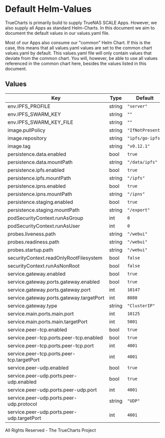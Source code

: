 # Default Helm-Values

TrueCharts is primarily build to supply TrueNAS SCALE Apps.
However, we also supply all Apps as standard Helm-Charts. In this document we aim to document the default values in our values.yaml file.

Most of our Apps also consume our "common" Helm Chart.
If this is the case, this means that all values.yaml values are set to the common chart values.yaml by default. This values.yaml file will only contain values that deviate from the common chart.
You will, however, be able to use all values referenced in the common chart here, besides the values listed in this document.

## Values

| Key | Type | Default | Description |
|-----|------|---------|-------------|
| env.IPFS_PROFILE | string | `"server"` |  |
| env.IPFS_SWARM_KEY | string | `""` |  |
| env.IPFS_SWARM_KEY_FILE | string | `""` |  |
| image.pullPolicy | string | `"IfNotPresent"` |  |
| image.repository | string | `"ipfs/go-ipfs"` |  |
| image.tag | string | `"v0.12.1"` |  |
| persistence.data.enabled | bool | `true` |  |
| persistence.data.mountPath | string | `"/data/ipfs"` |  |
| persistence.ipfs.enabled | bool | `true` |  |
| persistence.ipfs.mountPath | string | `"/ipfs"` |  |
| persistence.ipns.enabled | bool | `true` |  |
| persistence.ipns.mountPath | string | `"/ipns"` |  |
| persistence.staging.enabled | bool | `true` |  |
| persistence.staging.mountPath | string | `"/export"` |  |
| podSecurityContext.runAsGroup | int | `0` |  |
| podSecurityContext.runAsUser | int | `0` |  |
| probes.liveness.path | string | `"/webui"` |  |
| probes.readiness.path | string | `"/webui"` |  |
| probes.startup.path | string | `"/webui"` |  |
| securityContext.readOnlyRootFilesystem | bool | `false` |  |
| securityContext.runAsNonRoot | bool | `false` |  |
| service.gateway.enabled | bool | `true` |  |
| service.gateway.ports.gateway.enabled | bool | `true` |  |
| service.gateway.ports.gateway.port | int | `10147` |  |
| service.gateway.ports.gateway.targetPort | int | `8080` |  |
| service.gateway.type | string | `"ClusterIP"` |  |
| service.main.ports.main.port | int | `10125` |  |
| service.main.ports.main.targetPort | int | `5001` |  |
| service.peer-tcp.enabled | bool | `true` |  |
| service.peer-tcp.ports.peer-tcp.enabled | bool | `true` |  |
| service.peer-tcp.ports.peer-tcp.port | int | `4001` |  |
| service.peer-tcp.ports.peer-tcp.targetPort | int | `4001` |  |
| service.peer-udp.enabled | bool | `true` |  |
| service.peer-udp.ports.peer-udp.enabled | bool | `true` |  |
| service.peer-udp.ports.peer-udp.port | int | `4001` |  |
| service.peer-udp.ports.peer-udp.protocol | string | `"UDP"` |  |
| service.peer-udp.ports.peer-udp.targetPort | int | `4001` |  |

All Rights Reserved - The TrueCharts Project
